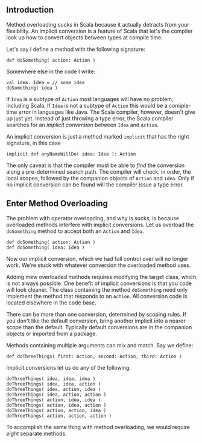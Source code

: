 ## Introduction

Method overloading sucks in Scala because it actually detracts from your flexibility. An implicit conversion is a feature of Scala that let's the compiler look up how to convert objects between types at compile time.

Let's say I define a method with the following signature:

    def doSomething( action: Action )
    

Somewhere else in the code I write:

    val idea: Idea = // some idea
    doSomething( idea )
    

If `Idea` is a subtype of `Action` most languages will have no problem, including Scala. If `Idea` is not a subtype of `Action` this would be a comiple-time error in languages like Java. The Scala compiler, however, doesn't give up just yet. Instead of just throwing a type error, the Scala compiler searches for an *implicit conversion* between `Idea` and `Action`.

An implicit conversion is just a method marked `implicit` that has the right signature, in this case

    implicit def anyNameWillDo( idea: Idea ): Action
    

The only caveat is that the compiler must be able to *find* the conversion along a pre-determined search path. The compiler will check, in order, the local scopes, followed by the companion objects of `Action` and `Idea`. Only if no implicit conversion can be found will the compiler issue a type error.

## Enter Method Overloading ##

The problem with operator overloading, and why is sucks, is because overloaded methods interfere with implicit conversions. Let us overload the `doSomething` method to accept both an `Action` and `Idea`.

    def doSomething( action: Action )
    def doSomething( idea: Idea )
    
Now our implicit conversion, which we had full control over will no longer work. We're stuck with whatever conversion the overloaded method uses.

Adding mew overloaded methods requires modifying the target class, which is not always possible. One benefit of implicit conversions is that you code will look cleaner. The class containing the method `doSomething` need only implement the method that responds to an `Action`. All conversion code is located elsewhere in the code base.

There can be more than one conversion, determined by scoping rules. If you don't like the default conversion, bring another implicit into a nearer scope than the default. Typically default conversions are in the companion objects or imported from a package.

Methods containing multiple arguments can mix and match. Say we define:

    def doThreeThings( first: Action, second: Action, third: Action )
    

Implicit conversions let us do any of the following:

    doThreeThings( idea, idea, idea )
    doThreeThings( idea, idea, action )
    doThreeThings( idea, action, idea )
    doThreeThings( idea, action, action )
    doThreeThings( action, idea, idea )
    doThreeThings( action, idea, action )
    doThreeThings( action, action, idea )
    doThreeThings( action, action, action )
    

To accomplish the same thing with method overloading, we would require *eight* separate methods.
